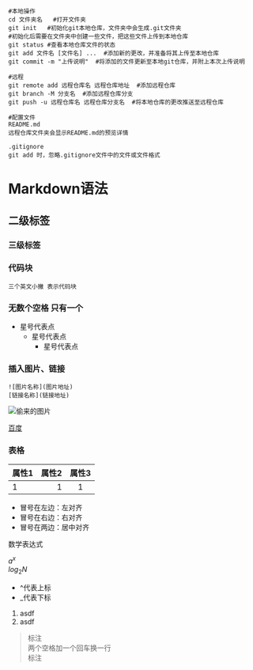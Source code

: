 
```
#本地操作
cd 文件夹名   #打开文件夹
git init   #初始化git本地仓库，文件夹中会生成.git文件夹
#初始化后需要在文件夹中创建一些文件，把这些文件上传到本地仓库
git status #查看本地仓库文件的状态
git add 文件名 [文件名] ...  #添加新的更改，并准备将其上传至本地仓库
git commit -m "上传说明"  #将添加的文件更新至本地git仓库，并附上本次上传说明

#远程
git remote add 远程仓库名 远程仓库地址  #添加远程仓库
git branch -M 分支名  #添加远程仓库分支
git push -u 远程仓库名 远程仓库分支名  #将本地仓库的更改推送至远程仓库

#配置文件
README.md
远程仓库文件夹会显示README.md的预览详情

.gitignore
git add 时，忽略.gitignore文件中的文件或文件格式
```

# Markdown语法
## 二级标签
### 三级标签

### 代码块
```
三个英文小撇 表示代码块
```

### 无数个空格                       只有一个

* 星号代表点
    * 星号代表点
        * 星号代表点

### 插入图片、链接
```
![图片名称](图片地址)
[链接名称](链接地址)
```
![偷来的图片](https://pc2.gtimg.com/softmgr/picture/v3/subject/a2d57e34169d61e0f95df0c39c4705e8.png)

[百度](www.baidu.com)

### 表格

|属性1|属性2|属性3|
|:--|--:|:--:|
|1|1|1|

* 冒号在左边：左对齐
* 冒号在右边：右对齐
* 冒号在两边：居中对齐

数学表达式

$a^x$  
$log_2N$

* ^代表上标
* _代表下标

1. asdf
2. asdf

> 标注  
> 两个空格加一个回车换一行  
> 标注
